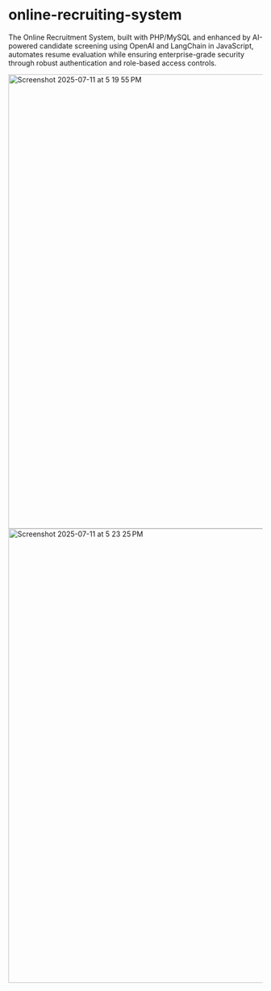 # online-recruiting-system
The Online Recruitment System, built with PHP/MySQL and enhanced by AI-powered candidate screening using OpenAI and LangChain in JavaScript, automates resume evaluation while ensuring enterprise-grade security through robust authentication and role-based access controls.

 <img width="1440" height="900" alt="Screenshot 2025-07-11 at 5 19 55 PM" src="https://github.com/user-attachments/assets/32fe4cdd-fced-4df6-9737-b0130871fa92" />
<img width="1440" height="900" alt="Screenshot 2025-07-11 at 5 23 25 PM" src="https://github.com/user-attachments/assets/bcf2b373-7486-4347-b242-cb917693ba4b" />
